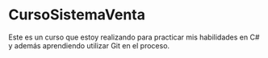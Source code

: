 # CursoSistemaVenta
Este es un curso que estoy realizando para practicar mis habilidades en C# y además aprendiendo utilizar Git en el proceso.
